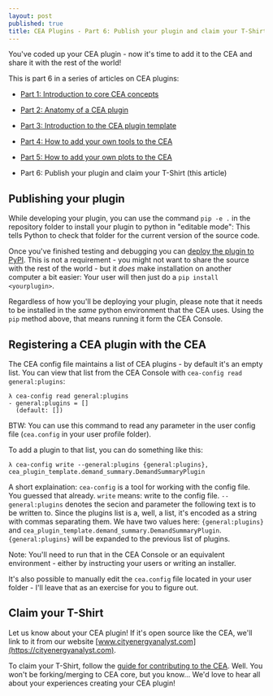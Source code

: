 ```yaml
---
layout: post
published: true
title: CEA Plugins - Part 6: Publish your plugin and claim your T-Shirt
---
```


You've coded up your CEA plugin - now it's time to add it to the CEA and share it with the rest of the world!

<!--more-->

This is part 6 in a series of articles on CEA plugins:

- [Part 1: Introduction to core CEA concepts](/2020-05-25-cea-plugins-part-1)

- [Part 2: Anatomy of a CEA plugin](/2020-05-25-cea-plugins-part-2) 

- [Part 3: Introduction to the CEA plugin template](/2020-05-25-cea-plugins-part-3) 

- [Part 4: How to add your own tools to the CEA ](/2020-05-25-cea-plugins-part-4)

- [Part 5: How to add your own plots to the CEA](/2020-05-25-cea-plugins-part-5)

- Part 6: Publish your plugin and claim your T-Shirt (this article)

## Publishing your plugin

While developing your plugin, you can use the command `pip -e .` in the repository folder to install your plugin to python in "editable mode": This tells Python to check that folder for the current version of the source code.

Once you've finished testing and debugging you can [deploy the plugin to PyPI](https://realpython.com/pypi-publish-python-package/). This is not a requirement - you might not want to share the source with the rest of the world - but it _does_ make installation on another computer a bit easier: Your user will then just do a `pip install <yourplugin>`.

Regardless of how you'll be deploying your plugin, please note that it needs to be installed in the _same_ python environment that the CEA uses. Using the `pip` method above, that means running it form the CEA Console.

## Registering a CEA plugin with the CEA

The CEA config file maintains a list of CEA plugins - by default it's an empty list. You can view that list from the CEA Console with `cea-config read general:plugins`:

```
λ cea-config read general:plugins
- general:plugins = []
  (default: [])
```

BTW: You can use this command to read any parameter in the user config file (`cea.config` in your user profile folder).

To add a plugin to that list, you can do something like this:

```
λ cea-config write --general:plugins {general:plugins}, cea_plugin_template.demand_summary.DemandSummaryPlugin
```

A short explaination: `cea-config` is a tool for working with the config file. You guessed that already. `write` means: write to the config file. `--general:plugins` denotes the secion and parameter the following text is to be written to. Since the plugins list is a, well, a list, it's encoded as a string with commas separating them. We have two values here: `{general:plugins}` and `cea_plugin_template.demand_summary.DemandSummaryPlugin`. `{general:plugins}` will be expanded to the previous list of plugins.

Note: You'll need to run that in the CEA Console or an equivalent environment - either by instructing your users or writing an installer.

It's also possible to manually edit the `cea.config` file located in your user folder - I'll leave that as an exercise for you to figure out.

## Claim your T-Shirt

Let us know about your CEA plugin! If it's open source like the CEA, we'll link to it from our website [www.cityenergyanalyst.com](https://cityenergyanalyst.com).

To claim your T-Shirt, follow the [guide for contributing to the CEA](https://city-energy-analyst.readthedocs.io/en/latest/how-to-contribute.html#step-7-claim-your-cea-t-shirt). Well. You won't be forking/merging to CEA core, but you know... We'd love to hear all about your experiences creating your CEA plugin!
